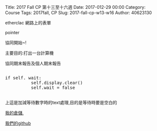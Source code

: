 Title: 2017 Fall CP 第十三至十六週
Date: 2017-012-29 00:00
Category: Course
Tags: 2017fall, CP
Slug: 2017-fall-cp-w13-w16
Author: 40623130


<!-- PELICAN_END_SUMMARY -->

etherclac 網路上的表單

pointer

協同開始~!

主要目的:打出一台計算機

協同期末報告及個人期末報告

<pre class="brush:python">

if self. wait:
          self.display.clear()
          self.wait = false
      
</pre>

上這是加減等待數字時的text處理,目的是等待時要是空白的

<a href="https://cpa.kmol.info/40623130/index">我的倉儲.</a>

<a href="https://github.com/40623130">我們的github</a>
